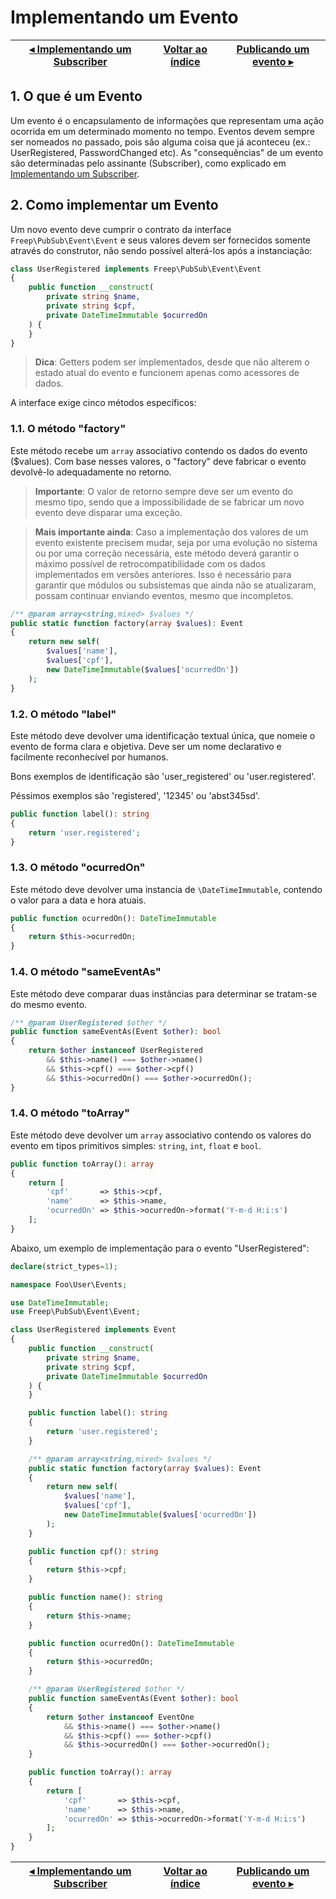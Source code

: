 # Implementando um Evento

[◂ Implementando um Subscriber](04-implementando-um-subscriber.md) | [Voltar ao índice](indice.md) | [Publicando um evento ▸](06-publicando-um-evento.md)
-- | -- | --

## 1. O que é um Evento

Um evento é o encapsulamento de informações que representam uma ação ocorrida em um determinado momento no tempo. Eventos devem sempre ser nomeados no passado, pois são alguma coisa que já aconteceu (ex.: UserRegistered, PasswordChanged etc). As "consequências" de um evento são determinadas pelo assinante (Subscriber), como explicado em [Implementando um Subscriber](04-implementando-um-subscriber.md).

## 2. Como implementar um Evento

Um novo evento deve cumprir o contrato da interface `Freep\PubSub\Event\Event` e seus valores devem ser fornecidos somente através do construtor, não sendo possível alterá-los após a instanciação:

```php
class UserRegistered implements Freep\PubSub\Event\Event
{
    public function __construct(
        private string $name,
        private string $cpf,
        private DateTimeImmutable $ocurredOn
    ) {
    }
}
```

> **Dica**: Getters podem ser implementados, desde que não alterem o estado atual do evento e funcionem apenas como acessores de dados.

A interface exige cinco métodos específicos:

### 1.1. O método "factory"

Este método recebe um `array` associativo contendo os dados do evento ($values). Com base nesses valores, o "factory" deve fabricar o evento devolvê-lo adequadamente no retorno.

> **Importante**: O valor de retorno sempre deve ser um evento do mesmo tipo, sendo que a impossibilidade de se fabricar um novo evento deve disparar uma exceção.

> **Mais importante ainda**: Caso a implementação dos valores de um evento existente precisem mudar, seja por uma evolução no sistema ou por uma correção necessária, este método deverá garantir o máximo possível de retrocompatibilidade com os dados implementados em versões anteriores. Isso é necessário para garantir que módulos ou subsistemas que ainda não se atualizaram, possam continuar enviando eventos, mesmo que incompletos.

```php
/** @param array<string,mixed> $values */
public static function factory(array $values): Event
{
    return new self(
        $values['name'],
        $values['cpf'],
        new DateTimeImmutable($values['ocurredOn'])
    );
}
```

### 1.2. O método "label"

Este método deve devolver uma identificação textual única, que nomeie o evento de forma clara e objetiva. Deve ser um nome declarativo e facilmente reconhecível por humanos.

Bons exemplos de identificação são 'user_registered' ou 'user.registered'.

Péssimos exemplos são 'registered', '12345' ou 'abst345sd'.

```php
public function label(): string
{
    return 'user.registered';
}
```

### 1.3. O método "ocurredOn"

Este método deve devolver uma instancia de `\DateTimeImmutable`, contendo o valor para a data e hora atuais.

```php
public function ocurredOn(): DateTimeImmutable
{
    return $this->ocurredOn;
}
```

### 1.4. O método "sameEventAs"

Este método deve comparar duas instâncias para determinar se tratam-se do mesmo evento.

```php
/** @param UserRegistered $other */
public function sameEventAs(Event $other): bool
{
    return $other instanceof UserRegistered
        && $this->name() === $other->name()
        && $this->cpf() === $other->cpf()
        && $this->ocurredOn() === $other->ocurredOn();
}
```


### 1.4. O método "toArray"

Este método deve devolver um `array` associativo contendo os valores do evento em tipos primitivos simples: `string`, `int`, `float` e `bool`.

```php
public function toArray(): array
{
    return [
        'cpf'       => $this->cpf,
        'name'      => $this->name,
        'ocurredOn' => $this->ocurredOn->format('Y-m-d H:i:s')
    ];
}
```

Abaixo, um exemplo de implementação para o evento "UserRegistered":

```php
declare(strict_types=1);

namespace Foo\User\Events;

use DateTimeImmutable;
use Freep\PubSub\Event\Event;

class UserRegistered implements Event
{
    public function __construct(
        private string $name,
        private string $cpf,
        private DateTimeImmutable $ocurredOn
    ) {
    }

    public function label(): string
    {
        return 'user.registered';
    }

    /** @param array<string,mixed> $values */
    public static function factory(array $values): Event
    {
        return new self(
            $values['name'],
            $values['cpf'],
            new DateTimeImmutable($values['ocurredOn'])
        );
    }

    public function cpf(): string
    {
        return $this->cpf;
    }

    public function name(): string
    {
        return $this->name;
    }

    public function ocurredOn(): DateTimeImmutable
    {
        return $this->ocurredOn;
    }

    /** @param UserRegistered $other */
    public function sameEventAs(Event $other): bool
    {
        return $other instanceof EventOne
            && $this->name() === $other->name()
            && $this->cpf() === $other->cpf()
            && $this->ocurredOn() === $other->ocurredOn();
    }

    public function toArray(): array
    {
        return [
            'cpf'       => $this->cpf,
            'name'      => $this->name,
            'ocurredOn' => $this->ocurredOn->format('Y-m-d H:i:s')
        ];
    }
}
```

[◂ Implementando um Subscriber](04-implementando-um-subscriber.md) | [Voltar ao índice](indice.md) | [Publicando um evento ▸](06-publicando-um-evento.md)
-- | -- | --
